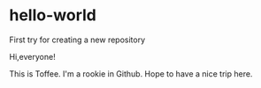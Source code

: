 # hello-world
First try for creating a new repository

Hi,everyone!

This is Toffee. I'm a rookie in Github.
Hope to have a nice trip here.
